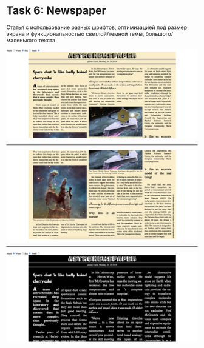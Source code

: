 # Task 6: Newspaper

Статья с использование разных шрифтов, оптимизацией под размер экрана и функциональностью светлой/темной темы, 
большого/маленького текста


![alt](https://github.com/nilaev/frontend-yandex/blob/main/images/ux-06-1.png)
______________________________________________________________________________________________________________________________
![alt](https://github.com/nilaev/frontend-yandex/blob/main/images/ux-06-2.png)
______________________________________________________________________________________________________________________________
![alt](https://github.com/nilaev/frontend-yandex/blob/main/images/ux-06-3.png)
